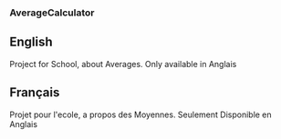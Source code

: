 ### AverageCalculator

## English

Project for School, about Averages. Only available in Anglais

## Français

Projet pour l'ecole, a propos des Moyennes. Seulement Disponible en Anglais
